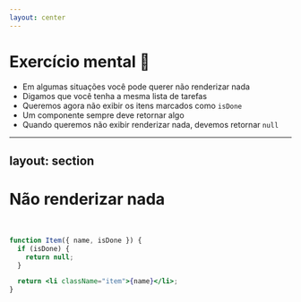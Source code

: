 ```yaml
---
layout: center
---
```


# Exercício mental 🤔

- Em algumas situações você pode querer não renderizar nada
- Digamos que você tenha a mesma lista de tarefas
- Queremos agora não exibir os itens marcados como `isDone`
- Um componente sempre deve retornar algo
- Quando queremos não exibir renderizar nada, devemos retornar `null`

---
layout: section
---

# Não renderizar nada

<br />

```jsx {all}  {maxHeight: '450px'}
function Item({ name, isDone }) {
  if (isDone) {
    return null;
  }

  return <li className="item">{name}</li>;
}
```

<style>
code {
  @apply text-xl !important;
}
</style>

<!--
- Fazer isso não é muito comum
- Mas em algumas situações isso é necessário
- Existem outras opções como evitar que o componente não seja renderizado no JSX do componente pai
-->